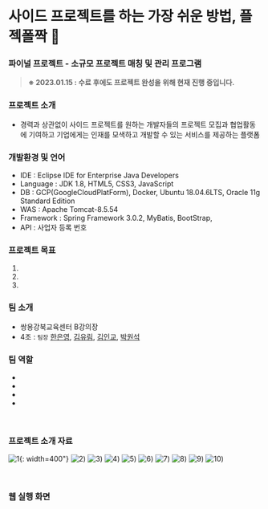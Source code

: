 # 사이드 프로젝트를 하는 가장 쉬운 방법, 플젝폴짝 🐇
### 파이널 프로젝트 - 소규모 프로젝트 매칭 및 관리 프로그램
> <b>※ 2023.01.15 : 수료 후에도 프로젝트 완성을 위해 현재 진행 중입니다. </b>

### 프로젝트 소개
- 경력과 상관없이 사이드 프로젝트를 원하는 개발자들의 프로젝트 모집과 협업활동에 기여하고 기업에게는 인재를 모색하고 개발할 수 있는 서비스를 제공하는 플랫폼

### 개발환경 및 언어
- IDE : Eclipse IDE for Enterprise Java Developers 
- Language : JDK 1.8, HTML5, CSS3, JavaScript
- DB : GCP(GoogleCloudPlatForm), Docker, Ubuntu 18.04.6LTS, Oracle 11g Standard Edition
- WAS : Apache Tomcat-8.5.54
- Framework : Spring Framework 3.0.2, MyBatis, BootStrap, 
- API : 사업자 등록 번호

### 프로젝트 목표
1. 
2.
3.

### 팀 소개
- 쌍용강북교육센터 B강의장
- 4조 : `팀장` [한은영](https://github.com/prtey), [김유림](https://github.com/doxxxdim), [김인교](https://github.com/rokatee), [박원석](https://github.com/jp0301)

### 팀 역할
- 
-
-
-

<br>

### 프로젝트 소개 자료
![1](https://github.com/POLLJJAK/POLLJJAK/blob/c83cd33b4b1114ac1f2b70592a0197e43cd0b4de/%ED%94%84%EB%A1%9C%EC%A0%9D%ED%8A%B8%20%EB%AC%B8%EC%84%9C/%EB%B0%9C%ED%91%9C%EC%9E%90%EB%A3%8C%20PNG/003.png){: width=400"}
![2](https://github.com/POLLJJAK/POLLJJAK/blob/c83cd33b4b1114ac1f2b70592a0197e43cd0b4de/%ED%94%84%EB%A1%9C%EC%A0%9D%ED%8A%B8%20%EB%AC%B8%EC%84%9C/%EB%B0%9C%ED%91%9C%EC%9E%90%EB%A3%8C%20PNG/004.png))
![3](https://github.com/POLLJJAK/POLLJJAK/blob/c83cd33b4b1114ac1f2b70592a0197e43cd0b4de/%ED%94%84%EB%A1%9C%EC%A0%9D%ED%8A%B8%20%EB%AC%B8%EC%84%9C/%EB%B0%9C%ED%91%9C%EC%9E%90%EB%A3%8C%20PNG/006.png))
![4](https://github.com/POLLJJAK/POLLJJAK/blob/c83cd33b4b1114ac1f2b70592a0197e43cd0b4de/%ED%94%84%EB%A1%9C%EC%A0%9D%ED%8A%B8%20%EB%AC%B8%EC%84%9C/%EB%B0%9C%ED%91%9C%EC%9E%90%EB%A3%8C%20PNG/007.png))
![5](https://github.com/POLLJJAK/POLLJJAK/blob/c83cd33b4b1114ac1f2b70592a0197e43cd0b4de/%ED%94%84%EB%A1%9C%EC%A0%9D%ED%8A%B8%20%EB%AC%B8%EC%84%9C/%EB%B0%9C%ED%91%9C%EC%9E%90%EB%A3%8C%20PNG/013.png))
![6](https://github.com/POLLJJAK/POLLJJAK/blob/c83cd33b4b1114ac1f2b70592a0197e43cd0b4de/%ED%94%84%EB%A1%9C%EC%A0%9D%ED%8A%B8%20%EB%AC%B8%EC%84%9C/%EB%B0%9C%ED%91%9C%EC%9E%90%EB%A3%8C%20PNG/015.png))
![7](https://github.com/POLLJJAK/POLLJJAK/blob/c83cd33b4b1114ac1f2b70592a0197e43cd0b4de/%ED%94%84%EB%A1%9C%EC%A0%9D%ED%8A%B8%20%EB%AC%B8%EC%84%9C/%EB%B0%9C%ED%91%9C%EC%9E%90%EB%A3%8C%20PNG/016.png))
![8](https://github.com/POLLJJAK/POLLJJAK/blob/c83cd33b4b1114ac1f2b70592a0197e43cd0b4de/%ED%94%84%EB%A1%9C%EC%A0%9D%ED%8A%B8%20%EB%AC%B8%EC%84%9C/%EB%B0%9C%ED%91%9C%EC%9E%90%EB%A3%8C%20PNG/017.png))
![9](https://github.com/POLLJJAK/POLLJJAK/blob/c83cd33b4b1114ac1f2b70592a0197e43cd0b4de/%ED%94%84%EB%A1%9C%EC%A0%9D%ED%8A%B8%20%EB%AC%B8%EC%84%9C/%EB%B0%9C%ED%91%9C%EC%9E%90%EB%A3%8C%20PNG/018.png))
![10](https://github.com/POLLJJAK/POLLJJAK/blob/c83cd33b4b1114ac1f2b70592a0197e43cd0b4de/%ED%94%84%EB%A1%9C%EC%A0%9D%ED%8A%B8%20%EB%AC%B8%EC%84%9C/%EB%B0%9C%ED%91%9C%EC%9E%90%EB%A3%8C%20PNG/021.png))

<br>

### 웹 실행 화면



